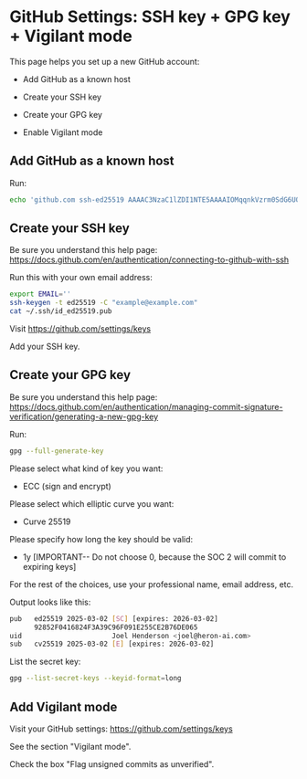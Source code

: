 
# GitHub Settings: SSH key + GPG key + Vigilant mode

This page helps you set up a new GitHub account:

* Add GitHub as a known host

* Create your SSH key

* Create your GPG key

* Enable Vigilant mode


## Add GitHub as a known host

Run:

```sh
echo 'github.com ssh-ed25519 AAAAC3NzaC1lZDI1NTE5AAAAIOMqqnkVzrm0SdG6UOoqKLsabgH5C9okWi0dh2l9GKJl' >> "$HOME/.ssh/known_hosts"
```

## Create your SSH key

Be sure you understand this help page: 
https://docs.github.com/en/authentication/connecting-to-github-with-ssh


Run this with your own email address:

```sh
export EMAIL=''
ssh-keygen -t ed25519 -C "example@example.com" 
cat ~/.ssh/id_ed25519.pub
```

Visit https://github.com/settings/keys

Add your SSH key.


## Create your GPG key

Be sure you understand this help page: 
https://docs.github.com/en/authentication/managing-commit-signature-verification/generating-a-new-gpg-key


Run:

```sh
gpg --full-generate-key
```

Please select what kind of key you want:

  * ECC (sign and encrypt)

Please select which elliptic curve you want:

  * Curve 25519

Please specify how long the key should be valid:

  * 1y [IMPORTANT-- Do not choose 0, because the SOC 2 will commit to expiring keys]

For the rest of the choices, use your professional name, email address, etc.

Output looks like this:

```sh
pub   ed25519 2025-03-02 [SC] [expires: 2026-03-02]
      92852F0416824F3A39C96F091E255CE2B76DE065
uid                      Joel Henderson <joel@heron-ai.com>
sub   cv25519 2025-03-02 [E] [expires: 2026-03-02]
```

List the secret key:

```sh
gpg --list-secret-keys --keyid-format=long
```


## Add Vigilant mode

Visit your GitHub settings:
https://github.com/settings/keys

See the section "Vigilant mode".

Check the box "Flag unsigned commits as unverified".


